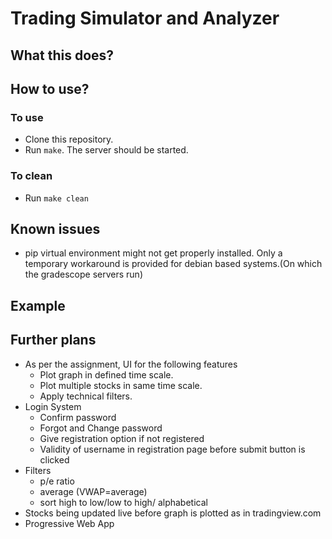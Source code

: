 # Trading Simulator and Analyzer

## What this does?

## How to use?
### To use
* Clone this repository.
* Run `make`. The server should be started.

### To clean
* Run `make clean`

## Known issues
* pip virtual environment might not get properly installed. 
    Only a temporary workaround is provided for debian based systems.(On which the gradescope servers run)

## Example


## Further plans
* As per the assignment, UI for the following features
    * Plot graph in defined time scale.
    * Plot multiple stocks in same time scale.
    * Apply technical filters.
* Login System
    * Confirm password
    * Forgot and Change password 
    * Give registration option if not registered
    * Validity of username in registration page before submit button is clicked
* Filters
    * p/e ratio
    * average (VWAP=average)
    * sort high to low/low to high/ alphabetical  
* Stocks being updated live before graph is plotted as in tradingview.com 
* Progressive Web App